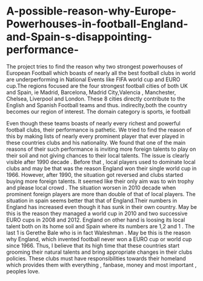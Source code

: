 # A-possible-reason-why-Europe-Powerhouses-in-football-England-and-Spain-s-disappointing-performance-

The project tries to find the reason why two strongest powerhouses of European Football which boasts of nearly all the best football clubs in world are underperforming in National Events like FIFA world cup and EURO cup.The regions focused are the four strongest football cities of both UK and Spain, ie Madrid, Barcelona, Madrid City,Valencia , Manchester, Chelsea, Liverpool and London. These 8 cities directly contribute to the English and Spanish Football teams and thus. indireclty,both the country becomes our region of interest. 
The domain category is sports, ie football

Even though these teams boasts of nearly every richest and powerful football clubs, their performance is pathetic.
We tried to find the reason of this by making lists of nearly every prominent player that ever played in these countries clubs and his nationality. We found that one of the main reasons of their such performance is inviting more foreign talents to play on their soil and not giving chances to their local talents. The issue is clearly visible after 1990 decade . Before that , local players used to dominate local clubs and may be that was the reason England won their single world cup in 1966. However, after 1990, the situation got reversed and clubs started buying more foreign talents. It seemed like their only aim was to win trophy and please local crowd . The situation worsen in 2010 decade when prominent foreign players are more than double of that of local players.
The situation in spain seems better that that of England.Their numbers in England has increased even though it has sunk in their own country. May be this is the reason they managed a world cup in 2010 and two successive EURO cups in 2008 and 2012. England on other hand is loosing its local talent both on its home soil and Spain where its numbers are 1,2 and 1 . The last 1 is Gerethe Bale who is in fact Waleshman . May be this is the reason why England, which invented football never won a EURO cup or world cup since 1966.
Thus, I believe that its high time that these countries start grooming their natural talents and bring appropriate changes in their clubs policies. These clubs must have responsibilities towards their homeland which provides them with everything , fanbase, money and most important , peoples love.
